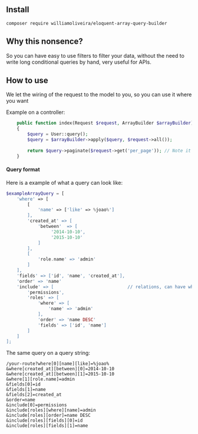 ## Install

`composer require williamoliveira/eloquent-array-query-builder`

## Why this nonsence?

So you can have easy to use filters to filter your data, without the need to write long conditional queries by hand, very useful for APIs.

## How to use

We let the wiring of the request to the model to you, so you can use it where you want

Example on a controller:
```php
    public function index(Request $request, ArrayBuilder $arrayBuilder)
    {
        $query = User::query();
        $query = $arrayBuilder->apply($query, $request->all());
        
        return $query->paginate($request->get('per_page')); // Note it does not do pagination, you need to do it youserlf
    }
```

#### Query format

Here is a example of what a query can look like:
```php
$exampleArrayQuery = [
    'where' => [
        [
            'name' => ['like' => %joao%']
        ],
        'created_at' => [
            'between'  => [
                 '2014-10-10',
                 '2015-10-10'
            ]
        ],
        [
            'role.name' => 'admin'
        ]
    ],
    'fields' => ['id', 'name', 'created_at'],
    'order' => 'name'
    'include' => [                            // relations, can have where, order and fields
        'permissions',
        'roles' => [
            'where' => [
                'name' => 'admin'
            ],
            'order' => 'name DESC'
            'fields' => ['id', 'name']
        ]
    ]
];
```

The same query on a query string:
```
/your-route?where[0][name][like]=%joao%
&where[created_at][between][0]=2014-10-10
&where[created_at][between][1]=2015-10-10
&where[1][role.name]=admin
&fields[0]=id
&fields[1]=name
&fields[2]=created_at
&order=name
&include[0]=permissions
&include[roles][where][name]=admin
&include[roles][order]=name DESC
&include[roles][fields][0]=id
&include[roles][fields][1]=name
```